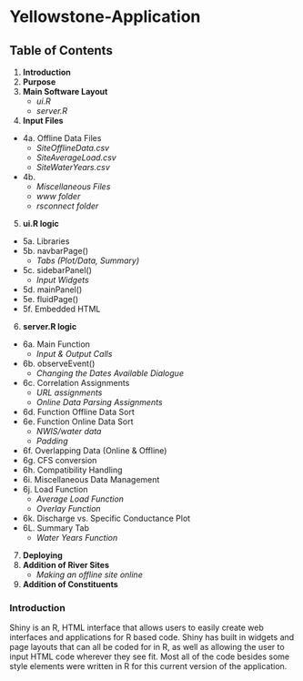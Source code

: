 # Yellowstone-Application

## Table of Contents

1.	**Introduction**
2.	**Purpose**
3.	**Main Software Layout**
     * *ui.R*
     * *server.R*
4.	**Input Files**
   - 4a. Offline Data Files
	    * *SiteOfflineData.csv*
	    * *SiteAverageLoad.csv*
	    * *SiteWaterYears.csv*
   - 4b. 
      * *Miscellaneous Files*
      * *www folder*
      * *rsconnect folder*
5.	**ui.R logic**
   - 5a. Libraries
   - 5b. navbarPage()
      * *Tabs (Plot/Data, Summary)*
   - 5c. sidebarPanel()
      * *Input Widgets*
   - 5d. mainPanel()
   - 5e. fluidPage()
   - 5f. Embedded HTML 

6.	**server.R logic**
   - 6a. Main Function
     * *Input & Output Calls*
   - 6b. observeEvent()
      * *Changing the Dates Available Dialogue*
   - 6c. Correlation Assignments
     * *URL assignments*
     * *Online Data Parsing Assignments*
   - 6d. Function Offline Data Sort
   - 6e. Function Online Data Sort
     * *NWIS/water data*
     * *Padding*
   - 6f. Overlapping Data (Online & Offline)
   - 6g. CFS conversion 
   - 6h. Compatibility Handling
   - 6i. Miscellaneous Data Management 
   - 6j. Load Function
     * *Average Load Function*
     * *Overlay Function*
   - 6k. Discharge vs. Specific Conductance Plot
   - 6L. Summary Tab
     * *Water Years Function*
7.	**Deploying**
8.	**Addition of River Sites**
     * *Making an offline site online*
9. **Addition of Constituents**


### Introduction

Shiny is an R, HTML interface that allows users to easily create web interfaces and applications for R based code. Shiny has built in widgets and page layouts that can all be coded for in R, as well as allowing the user to input HTML code wherever they see fit.  Most all of the code besides some style elements were written in R for this current version of the application. 
